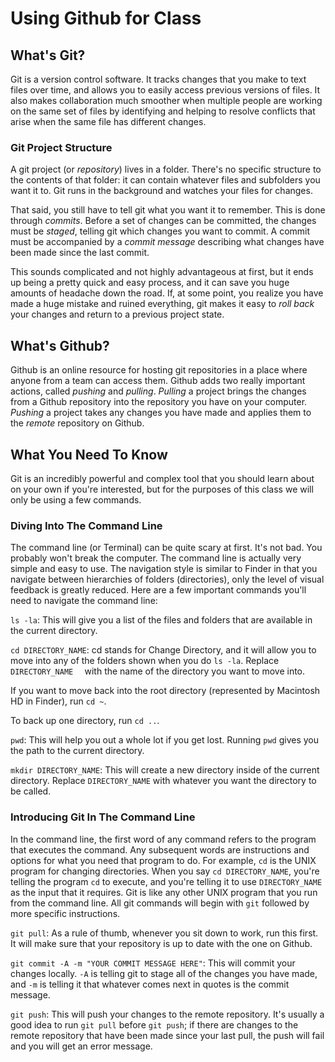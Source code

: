# Using Github for Class

## What's Git?
Git is a version control software. It tracks changes that you make to text files over time, and allows you to easily access previous versions of files. It also makes collaboration much smoother when multiple people are working on the same set of files by identifying and helping to resolve conflicts that arise when the same file has different changes.

### Git Project Structure
A git project (or *repository*) lives in a folder. There's no specific structure to the contents of that folder: it can contain whatever files and subfolders you want it to. Git runs in the background and watches your files for changes.

That said, you still have to tell git what you want it to remember. This is done through *commits*. Before a set of changes can be committed, the changes must be *staged*, telling git which changes you want to commit. A commit must be accompanied by a *commit message* describing what changes have been made since the last commit.

This sounds complicated and not highly advantageous at first, but it ends up being a pretty quick and easy process, and it can save you huge amounts of headache down the road. If, at some point, you realize you have made a huge mistake and ruined everything, git makes it easy to *roll back* your changes and return to a previous project state.

## What's Github?
Github is an online resource for hosting git repositories in a place where anyone from a team can access them. Github adds two really important actions, called *pushing* and *pulling*. *Pulling* a project brings the changes from a Github repository into the repository you have on your computer. *Pushing* a project takes any changes you have made and applies them to the *remote* repository on Github.

## What You Need To Know
Git is an incredibly powerful and complex tool that you should learn about on your own if you're interested, but for the purposes of this class we will only be using a few commands.

### Diving Into The Command Line
The command line (or Terminal) can be quite scary at first. It's not bad. You probably won't break the computer. The command line is actually very simple and easy to use. The navigation style is similar to Finder in that you navigate between hierarchies of folders (directories), only the level of visual feedback is greatly reduced. Here are a few important commands you'll need to navigate the command line:

`ls -la`: This will give you a list of the files and folders that are available in the current directory.

`cd DIRECTORY_NAME`: cd stands for Change Directory, and it will allow you to move into any of the folders shown when you do `ls -la`. Replace `DIRECTORY_NAME	` with the name of the directory you want to move into. 

If you want to move back into the root directory (represented by Macintosh HD in Finder), run `cd ~`.

To back up one directory, run `cd ..`.

`pwd`: This will help you out a whole lot if you get lost. Running `pwd` gives you the path to the current directory.

`mkdir DIRECTORY_NAME`: This will create a new directory inside of the current directory. Replace `DIRECTORY_NAME` with whatever you want the directory to be called.

### Introducing Git In The Command Line
In the command line, the first word of any command refers to the  program that executes the command. Any subsequent words are instructions and options for what you need that program to do. For example, `cd` is the UNIX program for changing directories. When you say `cd DIRECTORY_NAME`, you're telling the program `cd` to execute, and you're telling it to use `DIRECTORY_NAME` as the input that it requires. Git is like any other UNIX program that you run from the command line. All git commands will begin with `git` followed by more specific instructions.

`git pull`: As a rule of thumb, whenever you sit down to work, run this first. It will make sure that your repository is up to date with the one on Github.

`git commit -A -m "YOUR COMMIT MESSAGE HERE"`: This will commit your changes locally. `-A` is telling git to stage all of the changes you have made, and `-m` is telling it that whatever comes next in quotes is the commit message.

`git push`: This will push your changes to the remote repository. It's usually a good idea to run `git pull` before `git push`; if there are changes to the remote repository that have been made since your last pull, the push will fail and you will get an error message.






